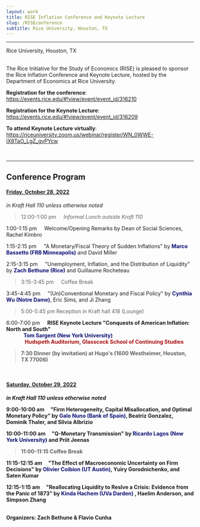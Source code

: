 ```yaml
---
layout: work
title: RISE Inflation Conference and Keynote Lecture
slug: /RISEconference
subtitle: Rice University, Houston, TX
---
```


---
Rice University, Houston, TX

<br/>
The Rice Initiative for the Study of Economics (RISE) is pleased to sponsor the Rice Inflation Conference and Keynote Lecture, hosted by the Department of Economics at Rice University. 

**Registration for the conference**: <a style="color: #0b0e73" href="https://events.rice.edu/#!view/event/event_id/316210" target="_blank" rel="noopener noreferrer" color="blue">https://events.rice.edu/#!view/event/event_id/316210</a> 

**Registration for the Keynote Lecture**: <a style="color: #0b0e73" href="https://events.rice.edu/#!view/event/event_id/316209" target="_blank" rel="noopener noreferrer" color="blue">https://events.rice.edu/#!view/event/event_id/316209</a> 

**To attend Keynote Lecture virtually**: <a style="color: #0b0e73" href="https://riceuniversity.zoom.us/webinar/register/WN_0WWE-lX8TaO_LgZ_gvPYcw" target="_blank" rel="noopener noreferrer" color="blue">https://riceuniversity.zoom.us/webinar/register/WN_0WWE-lX8TaO_LgZ_gvPYcw</a> 

<br/>

***
<h2> Conference Program</h2>

#### <u> Friday, October 28, 2022 </u>
<i>in Kraft Hall 110 unless otherwise noted</i>

> 12:00-1:00 pm   &nbsp;&nbsp;&nbsp; *Informal Lunch outside Kraft 110*

1:00-1:15 pm   &nbsp;&nbsp;&nbsp; Welcome/Opening Remarks by Dean of Social Sciences, Rachel Kimbro

1:15-2:15 pm  &nbsp;&nbsp;&nbsp;  "A Monetary/Fiscal Theory of Sudden Inflations" by <span style="color: #0b0e73"><b> Marco Bassetto (FRB Minneapolis)</b></span> and David Miller

2:15-3:15 pm  &nbsp;&nbsp;&nbsp;  "Unemployment, Inflation, and the Distribution of Liquidity" by <span style="color: #0b0e73"><b> Zach Bethune (Rice)</b></span> and Guillaume Rocheteau

> 3:15-3:45 pm  &nbsp;&nbsp;&nbsp;  Coffee Break

3:45-4:45 pm  &nbsp;&nbsp;&nbsp;  "(Un)Conventional Monetary and Fiscal Policy" by <span style="color: #0b0e73"><b> Cynthia Wu (Notre Dame)</b></span>, Eric Sims, and Ji Zhang

> 5:00-5:45 pm    Reception in Kraft hall 418 (Lounge)

6:00-7:00 pm  &nbsp;&nbsp;&nbsp;  <b> RISE Keynote Lecture "Conquests of American Inflation: North and South"<br/>
&nbsp;&nbsp;&nbsp;&nbsp;&nbsp;&nbsp;&nbsp;&nbsp;&nbsp;&nbsp;&nbsp;&nbsp;&nbsp;&nbsp;<span style="color: #0b0e73">Tom Sargent (New York University)</span><br/>
&nbsp;&nbsp;&nbsp;&nbsp;&nbsp;&nbsp;&nbsp;&nbsp;&nbsp;&nbsp;&nbsp;&nbsp;&nbsp;&nbsp; <span style="color: #a80f0f"> Hudspeth Auditorium, Glasscock School of Continuing Studies
</span>

> 7:30    Dinner (by invitation) at Hugo's (1600 Westheimer, Houston, TX 77006)

<br />

#### <u> Saturday, October 29, 2022 </u>
<i>in Kraft Hall 110 unless otherwise noted</i>

9:00-10:00 am  &nbsp;&nbsp;&nbsp; "Firm Heterogeneity, Capital Misallocation, and Optimal Monetary Policy" by <span style="color: #0b0e73"><b> Galo Nuno (Bank of Spain)</b></span>, Beatriz Gonzalez, Dominik Thaler, and Silvia Albrizio

10:00-11:00 am  &nbsp;&nbsp;&nbsp; "Q-Monetary Transmission" by <span style="color: #0b0e73"><b> Ricardo Lagos (New York University)</b></span> and Priit Jeenas

> 11:00-11:15 Coffee Break

11:15-12:15 am &nbsp;&nbsp;&nbsp;  "The Effect of Macroeconomic Uncertainty on Firm Decisions" by <span style="color: #0b0e73"><b> Olivier Coibion (UT Austin)</b></span>, Yuiry Gorodnichenko, and Saten Kumar

12:15-1:15 am  &nbsp;&nbsp;&nbsp; "Reallocating Liquidity to Reslve a Crisis: Evidence from the Panic of 1873" by <span style="color: #0b0e73"><b> Kinda Hachem (UVa Darden) </b></span>, Haelim Anderson, and Simpson Zhang

<br />
Organizers: Zach Bethune & Flavio Cunha